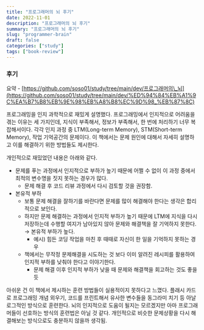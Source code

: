 ```yaml
---
title: "프로그래머의 뇌 후기"
date: 2022-11-01
description: "프로그래머의 뇌 후기"
summary: "프로그래머의 뇌 후기"
slug: "programmer-brain"
draft: false
categories: ["study"]
tags: ["book-review"]
---
```


### 후기

요약 - [https://github.com/soso01/study/tree/main/dev/프로그래머의\_뇌](https://github.com/soso01/study/tree/main/dev/%ED%94%84%EB%A1%9C%EA%B7%B8%EB%9E%98%EB%A8%B8%EC%9D%98_%EB%87%8C)

프로그래밍을 인지 과학적으로 재밌게 설명했다. 프로그래밍에서 인지적으로 어려움을 겪는 이유는 세 가지인데, 지식이 부족해서, 정보가 부족해서, 한 번에 처리하기 너무 복잡해서이다. 각각 인지 과정 중 LTM(Long-term Memory), STM(Short-term Memory), 작업 기억공간의 문제이다. 이 책에서는 문제 원인에 대해서 자세히 설명하고 이를 해결하기 위한 방법들도 제시한다.

개인적으로 재밌었던 내용은 아래와 같다.

- 문제를 푸는 과정에서 인지적으로 부하가 높기 때문에 어쩔 수 없이 이 과정 중에서 최적의 변수명을 짓지 못하는 경우가 많다.
  - 문제 해결 후 코드 리뷰 과정에서 다시 검토할 것을 권장함.
- 본유적 부하
  - 보통 문제 해결을 잘하기를 바란다면 문제를 많이 해결해야 한다는 생각은 합리적으로 보인다.
  - 하지만 문제 해결하는 과정에서 인지적 부하가 높기 때문에 LTM에 지식을 다시 저장하는데 수행할 여지가 남아있지 않아 문제와 해결책을 잘 기억하지 못한다. → 본유적 부하가 높다.
    - 예시) 힘든 코딩 작업을 마친 후 때때로 자신이 한 일을 기억하지 못하는 경우
  - 책에서는 무작정 문제해결을 시도하는 것 보다 이미 알려진 레시피를 활용하여 인지적 부하를 낮춰야 한다고 이야기한다.
    - 문제 해결 이후 인지적 부하가 낮을 때 문제와 해결책을 회고하는 것도 좋을 듯

아쉬운 건 이 책에서 제시하는 훈련 방법들이 실용적이지 못하다고 느꼈다. 플래시 카드로 프로그래밍 개념 외우기, 코드를 프린트해서 유사한 변수들을 동그라미 치기 등 아날로그적인 방식으로 훈련한다. 뇌의 인지적으로 도움이 될지는 모르겠지만 아마 프로그래머들이 선호하는 방식의 훈련법은 아닐 것 같다. 개인적으로 비슷한 문제상황을 다시 해결해보는 방식으로도 충분하지 않을까 생각됨.
